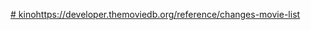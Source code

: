 [# kino](https://developer.themoviedb.org/reference/changes-movie-list)https://developer.themoviedb.org/reference/changes-movie-list

